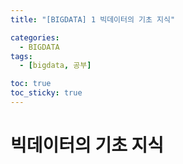 ```yaml
---
title: "[BIGDATA] 1 빅데이터의 기초 지식"

categories: 
  - BIGDATA
tags:
  - [bigdata, 공부]

toc: true
toc_sticky: true
---
```


# 빅데이터의 기초 지식
